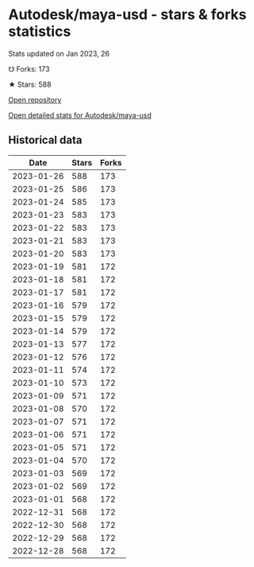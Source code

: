 # Autodesk/maya-usd - stars & forks statistics

Stats updated on Jan 2023, 26

☋ Forks: 173

★ Stars: 588

[Open repository](https://github.com/Autodesk/maya-usd)

[Open detailed stats for Autodesk/maya-usd](https://reviewgithub.com/rep/Autodesk/maya-usd)

## Historical data
| Date | Stars | Forks |
|------|-------|-------|
| 2023-01-26 | 588 | 173 | 
| 2023-01-25 | 586 | 173 | 
| 2023-01-24 | 585 | 173 | 
| 2023-01-23 | 583 | 173 | 
| 2023-01-22 | 583 | 173 | 
| 2023-01-21 | 583 | 173 | 
| 2023-01-20 | 583 | 173 | 
| 2023-01-19 | 581 | 172 | 
| 2023-01-18 | 581 | 172 | 
| 2023-01-17 | 581 | 172 | 
| 2023-01-16 | 579 | 172 | 
| 2023-01-15 | 579 | 172 | 
| 2023-01-14 | 579 | 172 | 
| 2023-01-13 | 577 | 172 | 
| 2023-01-12 | 576 | 172 | 
| 2023-01-11 | 574 | 172 | 
| 2023-01-10 | 573 | 172 | 
| 2023-01-09 | 571 | 172 | 
| 2023-01-08 | 570 | 172 | 
| 2023-01-07 | 571 | 172 | 
| 2023-01-06 | 571 | 172 | 
| 2023-01-05 | 571 | 172 | 
| 2023-01-04 | 570 | 172 | 
| 2023-01-03 | 569 | 172 | 
| 2023-01-02 | 569 | 172 | 
| 2023-01-01 | 568 | 172 | 
| 2022-12-31 | 568 | 172 | 
| 2022-12-30 | 568 | 172 | 
| 2022-12-29 | 568 | 172 | 
| 2022-12-28 | 568 | 172 | 

